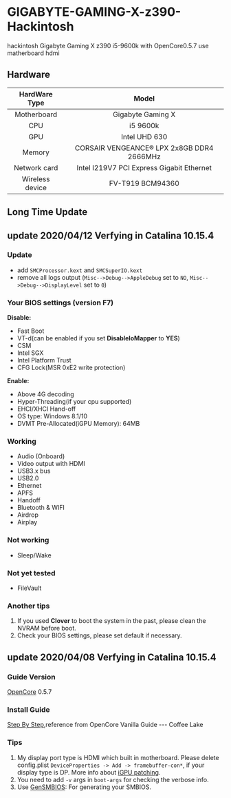 # GIGABYTE-GAMING-X-z390-Hackintosh
hackintosh Gigabyte Gaming X z390 i5-9600k with OpenCore0.5.7
use matherboard hdmi

## Hardware
|HardWare Type|Model|
| :----:| :----:|
|Motherboard|Gigabyte Gaming X|
|CPU|i5 9600k|
|GPU|Intel UHD 630|
|Memory|CORSAIR VENGEANCE® LPX 2x8GB DDR4 2666MHz|
|Network card|Intel I219V7 PCI Express Gigabit Ethernet|
|Wireless device|FV-T919 BCM94360|


## Long Time Update


update 2020/04/12 Verfying in Catalina 10.15.4
------------------------------
### Update
- add `SMCProcessor.kext` and `SMCSuperIO.kext`
- remove all logs output (`Misc-->Debug-->AppleDebug` set to `NO`, `Misc-->Debug-->DisplayLevel` set to `0`)

### Your BIOS settings (version F7)
**Disable:**
- Fast Boot
- VT-d(can be enabled if you set **DisableIoMapper** to **YES**)
- CSM
- Intel SGX
- Intel Platform Trust
- CFG Lock(MSR 0xE2 write protection)

**Enable:**
- Above 4G decoding
- Hyper-Threading(if your cpu supported)
- EHCI/XHCI Hand-off
- OS type: Windows 8.1/10
- DVMT Pre-Allocated(iGPU Memory): 64MB

### Working
- Audio (Onboard)
- Video output with HDMI
- USB3.x bus
- USB2.0 
- Ethernet
- APFS
- Handoff
- Bluetooth & WIFI
- Airdrop
- Airplay

### Not working
- Sleep/Wake

### Not yet tested
- FileVault


### Another tips
1. If you used **Clover** to boot the system in the past, please clean the NVRAM before boot.
2. Check your BIOS settings, please set default if necessary.


update 2020/04/08 Verfying in Catalina 10.15.4
------------------------------
### Guide Version
[OpenCore](https://github.com/acidanthera/OpenCorePkg/releases) 0.5.7

### Install Guide
[Step By Step](https://khronokernel-2.gitbook.io/opencore-vanilla-desktop-guide/intel-config.plist/coffee-lake),reference from  OpenCore Vanilla Guide --- Coffee Lake

### Tips
1. My display port type is HDMI which built in motherboard. Please delete config.plist `DeviceProperties -> Add -> framebuffer-con*`, if your display type is DP. More info about [iGPU patching](https://1revenger1.gitbook.io/laptop-guide/prepare-install-macos/display-configuration#intel-coffee-lake-comet-lake-14-nm).
2. You need to add `-v` args in `boot-args` for checking the verbose info.
3. Use [GenSMBIOS](https://github.com/corpnewt/GenSMBIOS): For generating your SMBIOS.


